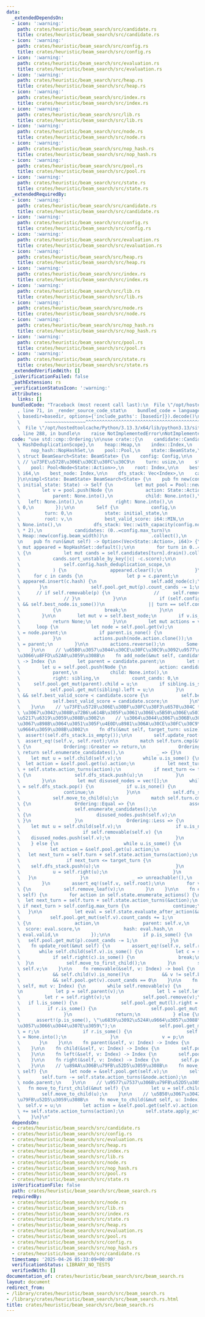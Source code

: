 ```yaml
---
data:
  _extendedDependsOn:
  - icon: ':warning:'
    path: crates/heuristic/beam_search/src/candidate.rs
    title: crates/heuristic/beam_search/src/candidate.rs
  - icon: ':warning:'
    path: crates/heuristic/beam_search/src/config.rs
    title: crates/heuristic/beam_search/src/config.rs
  - icon: ':warning:'
    path: crates/heuristic/beam_search/src/evaluation.rs
    title: crates/heuristic/beam_search/src/evaluation.rs
  - icon: ':warning:'
    path: crates/heuristic/beam_search/src/heap.rs
    title: crates/heuristic/beam_search/src/heap.rs
  - icon: ':warning:'
    path: crates/heuristic/beam_search/src/index.rs
    title: crates/heuristic/beam_search/src/index.rs
  - icon: ':warning:'
    path: crates/heuristic/beam_search/src/lib.rs
    title: crates/heuristic/beam_search/src/lib.rs
  - icon: ':warning:'
    path: crates/heuristic/beam_search/src/node.rs
    title: crates/heuristic/beam_search/src/node.rs
  - icon: ':warning:'
    path: crates/heuristic/beam_search/src/nop_hash.rs
    title: crates/heuristic/beam_search/src/nop_hash.rs
  - icon: ':warning:'
    path: crates/heuristic/beam_search/src/pool.rs
    title: crates/heuristic/beam_search/src/pool.rs
  - icon: ':warning:'
    path: crates/heuristic/beam_search/src/state.rs
    title: crates/heuristic/beam_search/src/state.rs
  _extendedRequiredBy:
  - icon: ':warning:'
    path: crates/heuristic/beam_search/src/candidate.rs
    title: crates/heuristic/beam_search/src/candidate.rs
  - icon: ':warning:'
    path: crates/heuristic/beam_search/src/config.rs
    title: crates/heuristic/beam_search/src/config.rs
  - icon: ':warning:'
    path: crates/heuristic/beam_search/src/evaluation.rs
    title: crates/heuristic/beam_search/src/evaluation.rs
  - icon: ':warning:'
    path: crates/heuristic/beam_search/src/heap.rs
    title: crates/heuristic/beam_search/src/heap.rs
  - icon: ':warning:'
    path: crates/heuristic/beam_search/src/index.rs
    title: crates/heuristic/beam_search/src/index.rs
  - icon: ':warning:'
    path: crates/heuristic/beam_search/src/lib.rs
    title: crates/heuristic/beam_search/src/lib.rs
  - icon: ':warning:'
    path: crates/heuristic/beam_search/src/node.rs
    title: crates/heuristic/beam_search/src/node.rs
  - icon: ':warning:'
    path: crates/heuristic/beam_search/src/nop_hash.rs
    title: crates/heuristic/beam_search/src/nop_hash.rs
  - icon: ':warning:'
    path: crates/heuristic/beam_search/src/pool.rs
    title: crates/heuristic/beam_search/src/pool.rs
  - icon: ':warning:'
    path: crates/heuristic/beam_search/src/state.rs
    title: crates/heuristic/beam_search/src/state.rs
  _extendedVerifiedWith: []
  _isVerificationFailed: false
  _pathExtension: rs
  _verificationStatusIcon: ':warning:'
  attributes:
    links: []
  bundledCode: "Traceback (most recent call last):\n  File \"/opt/hostedtoolcache/Python/3.13.3/x64/lib/python3.13/site-packages/onlinejudge_verify/documentation/build.py\"\
    , line 71, in _render_source_code_stat\n    bundled_code = language.bundle(stat.path,\
    \ basedir=basedir, options={'include_paths': [basedir]}).decode()\n          \
    \         ~~~~~~~~~~~~~~~^^^^^^^^^^^^^^^^^^^^^^^^^^^^^^^^^^^^^^^^^^^^^^^^^^^^^^^^^^^^^^^^^^\n\
    \  File \"/opt/hostedtoolcache/Python/3.13.3/x64/lib/python3.13/site-packages/onlinejudge_verify/languages/rust.py\"\
    , line 288, in bundle\n    raise NotImplementedError\nNotImplementedError\n"
  code: "use std::cmp::Ordering;\n\nuse crate::{\n    candidate::Candidate,\n    config::{Config,\
    \ HashDeduplicationScope},\n    heap::Heap,\n    index::Index,\n    node::Node,\n\
    \    nop_hash::NopHashSet,\n    pool::Pool,\n    state::BeamState,\n};\n\npub\
    \ struct BeamSearch<State: BeamState> {\n    config: Config,\n\n    v: Index,\
    \ // \u73FE\u5728\u306E\u30CE\u30FC\u30C9\n    turn: usize,\n    state: State,\n\
    \    pool: Pool<Node<State::Action>>,\n    root: Index,\n\n    best_valid_score:\
    \ i64,\n    best_node: Index,\n\n    dfs_stack: Vec<Index>,\n    candidates: Vec<Heap<State::Action>>,\n\
    }\n\nimpl<State: BeamState> BeamSearch<State> {\n    pub fn new(config: Config,\
    \ initial_state: State) -> Self {\n        let mut pool = Pool::new(config.nodes_capacity);\n\
    \        let v = pool.push(Node {\n            action: State::Action::default(),\n\
    \            parent: None.into(),\n            child: None.into(),\n         \
    \   left: None.into(),\n            right: None.into(),\n            count_cands:\
    \ 0,\n        });\n\n        Self {\n            config,\n            v,\n   \
    \         turn: 0,\n            state: initial_state,\n            pool,\n   \
    \         root: v,\n            best_valid_score: i64::MIN,\n            best_node:\
    \ None.into(),\n            dfs_stack: Vec::with_capacity(config.nodes_capacity\
    \ * 2),\n            candidates: (0..=config.max_turn)\n                .map(|_|\
    \ Heap::new(config.beam_width))\n                .collect(),\n        }\n    }\n\
    \n    pub fn run(&mut self) -> Option<(Vec<State::Action>, i64)> {\n        let\
    \ mut appeared = NopHashSet::default();\n\n        for turn in 0..=self.config.max_turn\
    \ {\n            let mut cands = self.candidates[turn].drain().collect::<Vec<_>>();\n\
    \            cands.sort_unstable_by_key(|c| -c.score);\n\n            if matches!(\n\
    \                self.config.hash_deduplication_scope,\n                HashDeduplicationScope::PerTurn\n\
    \            ) {\n                appeared.clear();\n            }\n\n       \
    \     for c in cands {\n                let p = c.parent;\n                if\
    \ appeared.insert(c.hash) {\n                    self.add_node(c);\n         \
    \       }\n                self.pool.get_mut(p).count_cands -= 1;\n          \
    \      // if self.removable(p) {\n                //     self.remove_leaf(p);\n\
    \                // }\n            }\n\n            if (self.config.minimize_turn\
    \ && self.best_node.is_some())\n                || turn == self.config.max_turn\n\
    \            {\n                break;\n            }\n\n            self.dfs(turn);\n\
    \        }\n\n        let mut v = self.best_node;\n        if v.is_none() {\n\
    \            return None;\n        }\n\n        let mut actions = vec![];\n  \
    \      loop {\n            let node = self.pool.get(v);\n            let parent\
    \ = node.parent;\n            if parent.is_none() {\n                break;\n\
    \            }\n            actions.push(node.action.clone());\n            v\
    \ = parent;\n        }\n\n        actions.reverse();\n        Some((actions, self.best_valid_score))\n\
    \    }\n\n    // \u65B0\u3057\u3044\u30CE\u30FC\u30C9\u3092\u9577\u7537\u3068\u3057\
    \u3066\u8FFD\u52A0\u3059\u308B\n    fn add_node(&mut self, candidate: Candidate<State::Action>)\
    \ -> Index {\n        let parent = candidate.parent;\n        let sibling = self.pool.get(parent).child;\n\
    \        let u = self.pool.push(Node {\n            action: candidate.action,\n\
    \            parent,\n            child: None.into(),\n            left: None.into(),\n\
    \            right: sibling,\n            count_cands: 0,\n        });\n\n   \
    \     self.pool.get_mut(parent).child = u;\n        if sibling.is_some() {\n \
    \           self.pool.get_mut(sibling).left = u;\n        }\n        if candidate.valid\
    \ && self.best_valid_score < candidate.score {\n            self.best_node = u;\n\
    \            self.best_valid_score = candidate.score;\n        }\n\n        u\n\
    \    }\n\n    // \u73FE\u5728\u306E\u30BF\u30FC\u30F3\u6570\u304C target_turn\
    \ \u3067\u3042\u308B\u72B6\u614B\u305F\u3061\u306E\u5B50\u306E\u5019\u88DC\u3092\
    \u5217\u6319\u3059\u308B\u3002\n    // \u3064\u3044\u3067\u306B\u3001\u9014\u4E2D\
    \u3067\u898B\u3064\u3051\u305F\u4E0D\u8981\u306A\u30CE\u30FC\u30C9\u3092\u524A\
    \u9664\u3059\u308B\u3002\n    fn dfs(&mut self, target_turn: usize) {\n      \
    \  assert!(self.dfs_stack.is_empty());\n\n        self.update_root();\n      \
    \  assert_eq!(self.v, self.root);\n\n        match self.turn.cmp(&target_turn)\
    \ {\n            Ordering::Greater => return,\n            Ordering::Equal =>\
    \ return self.enumerate_candidates(),\n            _ => {}\n        }\n\n    \
    \    let mut u = self.child(self.v);\n        while u.is_some() {\n          \
    \  let action = &self.pool.get(u).action;\n            let next_turn = self.turn\
    \ + self.state.action_turns(action);\n            if next_turn <= target_turn\
    \ {\n                self.dfs_stack.push(u);\n            }\n            u = self.right(u);\n\
    \        }\n\n        let mut disused_nodes = vec![];\n        while let Some(u)\
    \ = self.dfs_stack.pop() {\n            if u.is_none() {\n                self.move_to_parent();\n\
    \                continue;\n            }\n\n            self.dfs_stack.push(None.into());\n\
    \            self.move_to_child(u);\n            match self.turn.cmp(&target_turn)\
    \ {\n                Ordering::Equal => {\n                    assert!(self.child(self.v).is_none());\n\
    \                    self.enumerate_candidates();\n                    if self.removable(self.v)\
    \ {\n                        disused_nodes.push(self.v);\n                   \
    \ }\n                }\n                Ordering::Less => {\n                \
    \    let mut u = self.child(self.v);\n                    if u.is_none() {\n \
    \                       if self.removable(self.v) {\n                        \
    \    disused_nodes.push(self.v);\n                        }\n                \
    \    } else {\n                        while u.is_some() {\n                 \
    \           let action = &self.pool.get(u).action;\n                         \
    \   let next_turn = self.turn + self.state.action_turns(action);\n           \
    \                 if next_turn <= target_turn {\n                            \
    \    self.dfs_stack.push(u);\n                            }\n                \
    \            u = self.right(u);\n                        }\n                 \
    \   }\n                }\n                _ => unreachable!(),\n            }\n\
    \        }\n        assert_eq!(self.v, self.root);\n\n        for v in disused_nodes\
    \ {\n            self.remove_leaf(v);\n        }\n    }\n\n    fn enumerate_candidates(&mut\
    \ self) {\n        for action in self.state.enumerate_actions() {\n          \
    \  let next_turn = self.turn + self.state.action_turns(&action);\n           \
    \ if next_turn > self.config.max_turn {\n                continue;\n         \
    \   }\n\n            let eval = self.state.evaluate_after_action(&action);\n \
    \           self.pool.get_mut(self.v).count_cands += 1;\n            let p = self.candidates[next_turn].push(Candidate\
    \ {\n                action,\n                parent: self.v,\n              \
    \  score: eval.score,\n                hash: eval.hash,\n                valid:\
    \ eval.valid,\n            });\n\n            if p.is_some() {\n             \
    \   self.pool.get_mut(p).count_cands -= 1;\n            }\n        }\n    }\n\n\
    \    fn update_root(&mut self) {\n        assert_eq!(self.v, self.root);\n\n \
    \       while self.child(self.v).is_some() {\n            let c = self.child(self.v);\n\
    \            if self.right(c).is_some() {\n                break;\n          \
    \  }\n            self.move_to_first_child();\n        }\n        self.root =\
    \ self.v;\n    }\n\n    fn removable(&self, v: Index) -> bool {\n        v.is_some()\n\
    \            && self.child(v).is_none()\n            && v != self.best_node\n\
    \            && self.pool.get(v).count_cands == 0\n    }\n\n    fn remove_leaf(&mut\
    \ self, mut v: Index) {\n        while self.removable(v) {\n            assert!(self.child(v).is_none());\n\
    \n            let p = self.parent(v);\n            let l = self.left(v);\n   \
    \         let r = self.right(v);\n            self.pool.remove(v);\n         \
    \   if l.is_some() {\n                self.pool.get_mut(l).right = r;\n      \
    \          if r.is_some() {\n                    self.pool.get_mut(r).left = l;\n\
    \                }\n                return;\n            } else {\n          \
    \      assert!(p.is_some(), \"\u6839\u3092\u524A\u9664\u3057\u3088\u3046\u3068\
    \u3057\u3066\u3044\u307E\u3059\");\n                self.pool.get_mut(p).child\
    \ = r;\n                if r.is_some() {\n                    self.pool.get_mut(r).left\
    \ = None.into();\n                }\n                v = p;\n            }\n \
    \       }\n    }\n\n    fn parent(&self, v: Index) -> Index {\n        self.pool.get(v).parent\n\
    \    }\n\n    fn child(&self, v: Index) -> Index {\n        self.pool.get(v).child\n\
    \    }\n\n    fn left(&self, v: Index) -> Index {\n        self.pool.get(v).left\n\
    \    }\n\n    fn right(&self, v: Index) -> Index {\n        self.pool.get(v).right\n\
    \    }\n\n    // \u89AA\u306B\u79FB\u52D5\u3059\u308B\n    fn move_to_parent(&mut\
    \ self) {\n        let node = &self.pool.get(self.v);\n        self.state.revert_action(&node.action);\n\
    \        self.turn -= self.state.action_turns(&node.action);\n        self.v =\
    \ node.parent;\n    }\n\n    // \u9577\u7537\u306B\u79FB\u52D5\u3059\u308B\n \
    \   fn move_to_first_child(&mut self) {\n        let u = self.child(self.v);\n\
    \        self.move_to_child(u);\n    }\n\n    // \u5B50\u3067\u3042\u308B u \u306B\
    \u79FB\u52D5\u3059\u308B\n    fn move_to_child(&mut self, u: Index) {\n      \
    \  self.v = u;\n        let action = &self.pool.get(self.v).action;\n        self.turn\
    \ += self.state.action_turns(action);\n        self.state.apply_action(action);\n\
    \    }\n}\n"
  dependsOn:
  - crates/heuristic/beam_search/src/candidate.rs
  - crates/heuristic/beam_search/src/config.rs
  - crates/heuristic/beam_search/src/evaluation.rs
  - crates/heuristic/beam_search/src/heap.rs
  - crates/heuristic/beam_search/src/index.rs
  - crates/heuristic/beam_search/src/lib.rs
  - crates/heuristic/beam_search/src/node.rs
  - crates/heuristic/beam_search/src/nop_hash.rs
  - crates/heuristic/beam_search/src/pool.rs
  - crates/heuristic/beam_search/src/state.rs
  isVerificationFile: false
  path: crates/heuristic/beam_search/src/beam_search.rs
  requiredBy:
  - crates/heuristic/beam_search/src/node.rs
  - crates/heuristic/beam_search/src/lib.rs
  - crates/heuristic/beam_search/src/index.rs
  - crates/heuristic/beam_search/src/state.rs
  - crates/heuristic/beam_search/src/heap.rs
  - crates/heuristic/beam_search/src/evaluation.rs
  - crates/heuristic/beam_search/src/pool.rs
  - crates/heuristic/beam_search/src/config.rs
  - crates/heuristic/beam_search/src/nop_hash.rs
  - crates/heuristic/beam_search/src/candidate.rs
  timestamp: '2025-04-26 05:33:09+00:00'
  verificationStatus: LIBRARY_NO_TESTS
  verifiedWith: []
documentation_of: crates/heuristic/beam_search/src/beam_search.rs
layout: document
redirect_from:
- /library/crates/heuristic/beam_search/src/beam_search.rs
- /library/crates/heuristic/beam_search/src/beam_search.rs.html
title: crates/heuristic/beam_search/src/beam_search.rs
---
```

